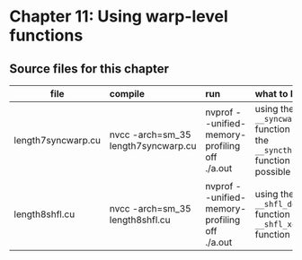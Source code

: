 # Chapter 11: Using warp-level functions

## Source files for this chapter

| file   |      compile      |  run |  what to learn |
|----------|:-------------|:----------------------------|:---------------------------------------------------|
| length7syncwarp.cu |  nvcc -arch=sm_35 length7syncwarp.cu | nvprof --unified-memory-profiling off ./a.out | using the `__syncwarp()` function instead of the `__syncthreads()` function when it is possible|
| length8shfl.cu |  nvcc -arch=sm_35 length8shfl.cu | nvprof --unified-memory-profiling off ./a.out | using the `__shfl_down_sync()` function or the `__shfl_xor_sync()` function |

